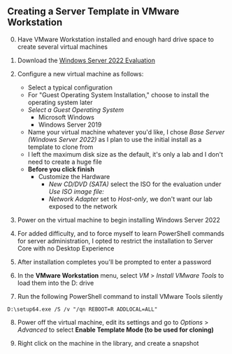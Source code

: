 ## Creating a Server Template in VMware Workstation

00. Have VMware Workstation installed and enough hard drive space to create several virtual machines

01. Download the [Windows Server 2022 Evaluation](https://www.microsoft.com/en-us/evalcenter/evaluate-windows-server-2022)

02. Configure a new virtual machine as follows:
	- Select a typical configuration
	- For "Guest Operating System Installation," choose to install the operating system later
	- _Select a Guest Operating System_
		- Microsoft Windows
		- Windows Server 2019
	- Name your virtual machine whatever you'd like, I chose _Base Server (Windows Server 2022)_ as I plan to use the initial install as a template to clone from
	- I left the maximum disk size as the default, it's only a lab and I don't need to create a huge file
	- **Before you click finish**
		- Customize the Hardware
			- _New CD/DVD (SATA)_ select the ISO for the evaluation under _Use ISO image file:_
			- _Network Adapter_ set to _Host-only_, we don't want our lab exposed to the network

03. Power on the virtual machine to begin installing Windows Server 2022

04. For added difficulty, and to force myself to learn PowerShell commands for server administration, I opted to restrict the installation to Server Core with no Desktop Experience

05. After installation completes you'll be prompted to enter a password

06. In the **VMware Workstation** menu, select _VM_ > _Install VMware Tools_ to load them into the D: drive

07. Run the following PowerShell command to install VMware Tools silently
```shell
D:\setup64.exe /S /v "/qn REBOOT=R ADDLOCAL=ALL"
```

08. Power off the virtual machine, edit its settings and go to _Options_ > _Advanced_ to select **Enable Template Mode (to be used for cloning)**

09. Right click on the machine in the library, and create a snapshot